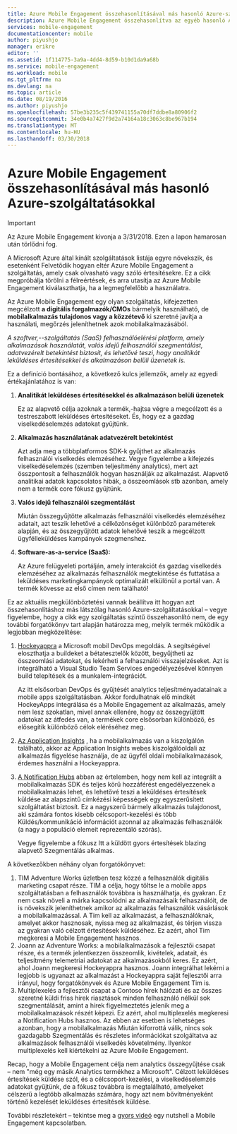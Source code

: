 ```yaml
---
title: Azure Mobile Engagement összehasonlításával más hasonló Azure-szolgáltatásokkal
description: Azure Mobile Engagement összehasonlítva az egyéb hasonló Azure-szolgáltatások - Hockeyappra, az appinsights által biztosított, a Notification Hubs
services: mobile-engagement
documentationcenter: mobile
author: piyushjo
manager: erikre
editor: ''
ms.assetid: 1f114775-3a9a-4dd4-8d59-b10d1da9a68b
ms.service: mobile-engagement
ms.workload: mobile
ms.tgt_pltfrm: na
ms.devlang: na
ms.topic: article
ms.date: 08/19/2016
ms.author: piyushjo
ms.openlocfilehash: 57be3b235c5f439741155a70df7ddbe8a80906f2
ms.sourcegitcommit: 34e0b4a7427f9d2a74164a18c3063c8be967b194
ms.translationtype: MT
ms.contentlocale: hu-HU
ms.lasthandoff: 03/30/2018
---
```

# <a name="comparing-azure-mobile-engagement-with-other-similar-azure-services"></a>Azure Mobile Engagement összehasonlításával más hasonló Azure-szolgáltatásokkal
> [!IMPORTANT]
> Az Azure Mobile Engagement kivonja a 3/31/2018. Ezen a lapon hamarosan után törlődni fog.
> 

A Microsoft Azure által kínált szolgáltatások listája egyre növekszik, és esetenként Felvetődik hogyan eltér Azure Mobile Engagement a szolgáltatás, amely csak olvasható vagy szóló értesítésekre. Ez a cikk megpróbálja törölni a félreértések, és arra utasítja az Azure Mobile Engagement kiválaszthatja, ha a legmegfelelőbb a használatra. 

Az Azure Mobile Engagement egy olyan szolgáltatás, kifejezetten megcélzott **a digitális forgalmazók/CMOs** bármelyik használható, de **mobilalkalmazás tulajdonos vagy a közzétevő** ki szeretné javítja a használati, megőrzés jeleníthetnek azok mobilalkalmazásából. 

*A szoftver,--szolgáltatás (SaaS) felhasználóelérési platform, amely alkalmazások használatát, valós idejű felhasználói szegmentálást, adatvezérelt betekintést biztosít, és lehetővé teszi, hogy analitikát leküldéses értesítésekkel és alkalmazáson belüli üzenetek is.* 

Ez a definíció bontásához, a következő kulcs jellemzők, amely az egyedi értékajánlatához is van:

1. **Analitikát leküldéses értesítésekkel és alkalmazáson belüli üzenetek**
   
   Ez az alapvető célja azoknak a termék,-hajtsa végre a megcélzott és a testreszabott leküldéses értesítéseket. És, hogy ez a gazdag viselkedéselemzés adatokat gyűjtünk. 
2. **Alkalmazás használatának adatvezérelt betekintést**
   
   Azt adja meg a többplatformos SDK-k gyűjthet az alkalmazás felhasználói viselkedés elemzéséhez. Vegye figyelembe a kifejezés viselkedéselemzés (szemben teljesítmény analytics), mert azt összpontosít a felhasználók hogyan használják az alkalmazást. Alapvető analitikai adatok kapcsolatos hibák, a összeomlások stb azonban, amely nem a termék core fókusz gyűjtünk. 
3. **Valós idejű felhasználói szegmentálást**
   
   Miután összegyűjtötte alkalmazás felhasználói viselkedés elemzéséhez adatait, azt teszik lehetővé a célközönséget különböző paraméterek alapján, és az összegyűjtött adatok lehetővé teszik a megcélzott ügyfélleküldéses kampányok szegmenshez. 
4. **Software-as-a-service (SaaS):**
   
   Az Azure felügyeleti portálján, amely interakciót és gazdag viselkedés elemzéséhez az alkalmazás felhasználók megtekintése és futtatása a leküldéses marketingkampányok optimalizált elkülönül a portál van. A termék kövesse az első címen nem található!   

Ez az aktuális megkülönböztetési vannak beállítva itt hogyan azt összehasonlításhoz más látszólag hasonló Azure-szolgáltatásokkal – vegye figyelembe, hogy a cikk egy szolgáltatás szintű összehasonlító nem, de egy további forgatókönyv tart alapján határozza meg, melyik termék működik a legjobban megközelítése:

1. [Hockeyappra](https://azure.microsoft.com/services/hockeyapp/) a Microsoft mobil DevOps megoldás. A segítségével eloszthatja a buildeket a bétatesztelők között, begyűjtheti az összeomlási adatokat, és lekérheti a felhasználói visszajelzéseket. Azt is integrálható a Visual Studio Team Services engedélyezésével könnyen build telepítések és a munkalem-integrációt. 
   
   Az itt elsősorban DevOps és gyűjtését analytics teljesítményadatainak a mobile apps szolgáltatásban. Akkor fordulhatnak elő mindkét HockeyApps integrálása és a Mobile Engagement az alkalmazás, amely nem lesz szokatlan, mivel annak ellenére, hogy az összegyűjtött adatokat az átfedés van, a termékek core elsősorban különböző, és elősegítik különböző célok eléréséhez meg.  
2. [Az Application Insights](../application-insights/app-insights-overview.md) , ha a mobilalkalmazás van a kiszolgálón található, akkor az Application Insights webes kiszolgálóoldali az alkalmazás figyelése használja, de az ügyfél oldali mobilalkalmazások, érdemes használni a Hockeyappra. 
3. [A Notification Hubs](https://azure.microsoft.com/services/notification-hubs/) abban az értelemben, hogy nem kell az integrált a mobilalkalmazás SDK és teljes körű hozzáférést engedélyezzenek a mobilalkalmazás lehet, és lehetővé teszi a leküldéses értesítések küldése az alapszintű címkézési képességek egy egyszerűsített szolgáltatást biztosít. Ez a nagyszerű bármely alkalmazás tulajdonost, aki számára fontos kisebb célcsoport-kezelési és több Küldés/kommunikáció információt azonnal az alkalmazás felhasználók (a nagy a populáció elemeit reprezentáló szórás). 
   
   Vegye figyelembe a fókusz Itt a küldött gyors értesítések blazing alapvető Szegmentálás alkalmas. 

A következőkben néhány olyan forgatókönyvet:

1. TIM Adventure Works üzletben tesz közzé a felhasználók digitális marketing csapat része. TIM a célja, hogy töltse le a mobile apps szolgáltatásban a felhasználók továbbra is használhatja, és gyakran. Ez nem csak növeli a márka kapcsolódni az alkalmazásaik felhasználóit, de is növekszik jeleníthetnek amikor az alkalmazás felhasználók vásárlások a mobilalkalmazással. A Tim kell az alkalmazást, a felhasználóknak, amelyet akkor hasznosak, nyissa meg az alkalmazást, és térjen vissza az gyakran való célzott értesítések küldéséhez. Ez azért, ahol Tim megkeresi a Mobile Engagement hasznos. 
2. Joann az Adventure Works: a mobilalkalmazások a fejlesztői csapat része, és a termék jelentkezzen összeomlik, kivételek, adatait, és teljesítmény telemetriai adatokat az alkalmazásokból keres. Ez azért, ahol Joann megkeresi Hockeyappra hasznos. Joann integrálhat lekérni a legjobb is ugyanazt az alkalmazást a Hockeyappra saját fejlesztői arra irányul, hogy forgatókönyvek és Azure Mobile Engagement Tim is. 
3. Multiplexelés a fejlesztői csapat a Contoso hírek hálózati és az összes szeretné küldi friss hírek riasztások minden felhasználó nélkül sok szegmentálását, amint a hírek figyelmeztetés jelenik meg a mobilalkalmazások részét képezi. Ez azért, ahol multiplexelés megkeresi a Notification Hubs hasznos. 
   Az ebben az esetben is lehetséges azonban, hogy a mobilalkalmazás Miután kiforrottá válik, nincs sok gazdagabb Szegmentálás és részletes információkat szolgáltatva az alkalmazások felhasználói viselkedés követelmény. Ilyenkor multiplexelés kell kiértékelni az Azure Mobile Engagement. 

Recap, hogy a Mobile Engagement célja nem analytics összegyűjtése csak – nem "még egy másik Analytics termékhez a Microsoft". Célzott leküldéses értesítések küldése szól, és a célcsoport-kezelési, a viselkedéselemzés adatokat gyűjtünk, de a fókusz továbbra is megtalálható, amelyeket célszerű a legtöbb alkalmazás számára, hogy azt nem bővítményeként történő kezelését leküldéses értesítések küldése. 

További részletekért – tekintse meg a [gyors videó](mobile-engagement-overview.md) egy nutshell a Mobile Engagement kapcsolatban. 

